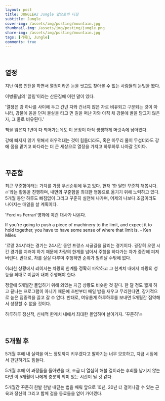 ```yaml
---
layout: post
title: JUNGLE#2 Jungle 앞으로의 다짐
subtitle: Jungle
cover-img: /assets/img/posting/mountain.jpg
thumbnail-img: /assets/img/posting/jungle.png
share-img: /assets/img/posting/mountain.jpg
tags: [기록🎉, Jungle]
comments: true
---
```


<br>

## 열정

지난 여름 인턴을 하면서 열정이라곤 눈을 씻고도 찾아볼 수 없는 사람들의 눈빛을 봤다.


이병률님의 '끌림'이라는 산문집에 이런 말이 있다.

'열정은 강 하나를 사이에 두고 건넌 자와 건너지 않은 자로 비유되고 구분되는 것이 아니라, 강물에 몸을 던져 물살을 타고 먼 길을 떠난 자와 아직 채 강물에 발을 담그지 않은 자, 그 둘로 비유된다.'

책을 읽은지 1년이 다 되어가는데도 이 문장이 아직 생생하게 머릿속에 남아있다.

강에 빠지지 않기 위해서 허우적대는 것이 힘들더라도, 혹은 아무리 물이 무섭더라도 강에 몸을 맡기고 바다라는 더 큰 세상으로 열정을 가지고 하루하루 나아갈 것이다.

<br>

## 꾸준함

최근 꾸준함이라는 가치를 가장 우선순위에 두고 있다.
현재 '한 달만 꾸준히 해봅시다.🔥'라는 활동을 진행하며, 내면의 꾸준함을 최대한 행동으로 옮기기 위해 노력하고 있다.
5개월 동안 하루도 빠짐없이 그리고 꾸준히 실천해 나가며, 어제의 나보다 조금이라도 나아지는 매일을 살 계획이다.

<!-- ### 매일

- 알고리즘 문제 최소 한 문제 풀기
- 스트레칭
- 하루 세번 거울 보면서 미소짓기

### 평일

- 아침 10시까지 강의실 도착 & 밤 12시 30분 이후 기숙사 돌아오기

--- -->
'Ford vs Ferrari'영화에 이런 대사가 나온다.

If you're going to push a piece of machinery to the limit, and expect it to hold together, you have to have some sense of where that limit is. - Ken Miles

'르망 24시'라는 경기는 24시간 동안 프랑스 시골길을 달리는 경기이다.
굉장히 오랜 시간 경기를 치러야 하기 때문에 차량의 한계를 넘어서 주행을 하다가는 차가 중간에 퍼져버린다. 반대로, 차를 살살 다루며 주행하면 순위가 밀려날 수밖에 없다.

이러한 상황에서 레이서는 차량의 한계를 정확히 파악하고 그 한계치 내에서 차량의 성능을 최대로 이끌어 내며 주행해야 한다.

정글에 5개월간 몰입하기 위해 와있는 지금 상황도 비슷한 것 같다.
한 달 정도 짧게 하고 끝나는 프로그램이 아니기 때문에 초반부터 매일 밤을 새우고 무리한다면, 장기적으로 높은 집중력을 끌고 갈 수 없다. 반대로, 여유롭게 하루하루를 보내면 5개월간 집약해서 성장할 수 없을 것이다.

하루하루 정신적, 신체적 한계치 내에서 최대한 몰입하며 살아가자. '꾸준히'🔥

<br>

## 5개월 후

5개월 후에 내 실력을 어느 정도까지 키우겠다고 말하기는 너무 모호하고, 지금 시점에서 판단하기도 힘들다.

5개월 후에 이 과정들을 돌아봤을 때, 조금 더 열심히 해볼 걸이라는 후회를 남기지 않는다면 이 5개월이 나에게 충분히 의미 있는 시간이 될 것 같다.

5개월간 꾸준히 한발 한발 내딛는 법을 배워 앞으로 10년, 20년 더 걸어나갈 수 있는 근육과 정신력 그리고 함께 걸을 동료들을 얻어 가야겠다.








<br>







<br>
